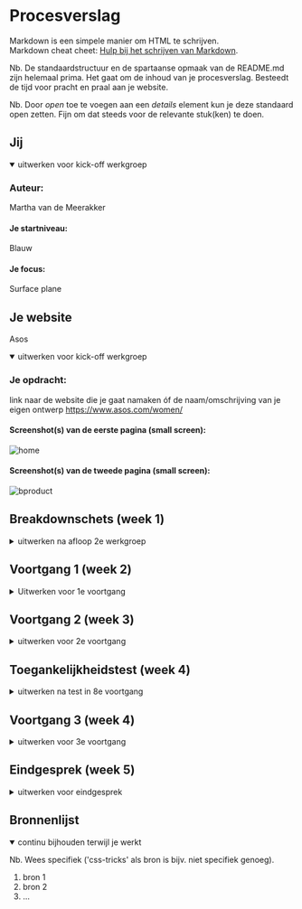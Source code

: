 # Procesverslag
Markdown is een simpele manier om HTML te schrijven.  
Markdown cheat cheet: [Hulp bij het schrijven van Markdown](https://github.com/adam-p/markdown-here/wiki/Markdown-Cheatsheet).

Nb. De standaardstructuur en de spartaanse opmaak van de README.md zijn helemaal prima. Het gaat om de inhoud van je procesverslag. Besteedt de tijd voor pracht en praal aan je website.

Nb. Door *open* toe te voegen aan een *details* element kun je deze standaard open zetten. Fijn om dat steeds voor de relevante stuk(ken) te doen.





## Jij

<details open>
<summary>uitwerken voor kick-off werkgroep</summary>

### Auteur:
Martha van de Meerakker

#### Je startniveau:
Blauw

#### Je focus:
Surface plane
 
</details>





## Je website
Asos

<details open>
<summary>uitwerken voor kick-off werkgroep</summary>

### Je opdracht:
link naar de website die je gaat namaken óf de naam/omschrijving van je eigen ontwerp
https://www.asos.com/women/ 


#### Screenshot(s) van de eerste pagina (small screen): 
![home](https://user-images.githubusercontent.com/90323802/136040810-42fcde8a-e6a7-4512-bd81-a0b0a658a265.png)





#### Screenshot(s) van de tweede pagina (small screen):
![bproduct](https://user-images.githubusercontent.com/90323802/136040832-5e0e8ebd-e15c-4e39-9ac7-14b60d0b9967.png)

 
</details>





## Breakdownschets (week 1)

<details>
<summary>uitwerken na afloop 2e werkgroep</summary>

### de hele pagina: 
<img width="476" alt="breakdown" src="https://user-images.githubusercontent.com/90323802/136040936-275bddae-d5c5-4fca-8971-0b845feb21db.png">
 

### dynamisch deel (bijv menu): 
<img width="301" alt="menu" src="https://user-images.githubusercontent.com/90323802/136040951-30339b0a-c4cd-4dc7-a0fc-d2bdf95b4bd7.png">



</details>





## Voortgang 1 (week 2)

<details>!

<summary>
Uitwerken voor 1e voortgang</summary>

### Stand van zaken
hier dit ging goed & dit was lastig (neem ook screenshots op van delen van je website en code)
Deze week merkte ik dat ik het lastig vond om op te starten met het maken van de header. Hiervan ging de html wel vanzelfsprekend, maar moest ik nog even wat uitvogelen met de css. Uiteindelijk is het wel goed gekomen met wat hulp van Sanne, zie hieronder. 
 
 <img width="959" alt="Schermafbeelding 2021-11-11 om 13 41 14" src="https://user-images.githubusercontent.com/90323802/141300538-34503921-b01d-40cc-91bb-64e755122abc.png">
 

<img width="229" alt="Schermafbeelding 2021-11-11 om 13 48 35" src="https://user-images.githubusercontent.com/90323802/141301103-3c633f4f-85f8-4453-b3a4-ed2607dab8bf.png">

 


### Agenda voor meeting
samen met je groepje opstellen

Vera: Hoe plaats ik verschillende soorten teksten over afbeeldingen? En hoe houd ik de afbeelding dan ook een link?
Sidney: Hoe maak ik een hamburgermenu? Javascript transitions van de homepage.
Martha: Hoe maak je iets responsive? Hoe maak je een hamburgermenu?


### Verslag van meeting
hier na afloop snel de uitkomsten van de meeting vastleggen

We hebben met z'n drieën een gesprek gehad met Caro. Hier hebben we het over gehad waar we tegenaan liepen en hoe we het beste een aantal dingen kunnen gaan aanpakken. Bijvoorbeeld hoe je het beste tekst over afbeeldingen kunt plaatsen, deze info had vooral Vera nodig. Sidney en ik hadden de vraag over de hamburgermenu. Hier zijn we vanwege tijdsdruk niet zo heel erg op diep in gegaan, maar kwam het er op neer dat Sidney en ik meer naar de opdrachten op DlO moeten gaan kijken en ons meer gaan verdiepen. Een groot deel staat hier ook op en kun je er zelf mee oefenen eerst om bepaalde onderdelen onder de knie te kunnen krijgen.

</details>





## Voortgang 2 (week 3)

<details>
<summary>uitwerken voor 2e voortgang</summary>

### Stand van zaken
hier dit ging goed & dit was lastig (neem ook screenshots op van delen van je website en code)

 Ik merkte dat ik deze week niet zo heel veel tijd had besteed aan FED, doordat we deze week voor vormgeving een belangrijke opdracht hadden. Hierdoor merkte ik dat ik wat achterliep en ben ik uiteindelijk aan het einde van de week snel gaan verdiepen in hoe ik mijn tweede pagina wil gaan aanpakken. Na het gesprek met Caro over de slideshow kon ik hiermee verder zie hieronder. 
 
 
 <img width="1220" alt="Schermafbeelding 2021-11-11 om 13 40 41" src="https://user-images.githubusercontent.com/90323802/141300502-425b41e7-557f-460d-b375-b37d65fdcd9a.png">
 
 
<img width="282" alt="Schermafbeelding 2021-11-11 om 13 53 50" src="https://user-images.githubusercontent.com/90323802/141301447-c0da75a6-78bb-4c57-8cba-72e9d2a67a24.png">

 


### Agenda voor meeting
samen met je groepje opstellen

Vera: Hoe maak je een goede carrousel? En wat kan ik doen met mijn hero image dat verandert bij een breakpoint?
Sidney: Hoe maak je een carrousel?
Martha: Hoe maak je een slideshow/ carrousel? 

### Verslag van meeting
hier na afloop snel de uitkomsten van de meeting vastleggen
 
Deze week hebben we een gesprek met Midas gehad. En hebben we het voornamelijk over carrousels gehad, hier hadden we met z'n allen wat mee te maken. Dit gesprek heeft ons veel goeds gedaan en konden we makkelijk weer verder met het maken van dit onderdeel. Verder heb ik over de slideshow niet meer kunnen vragen dus heb ik besloten om Caro een berichtje te sturen die mij hier wellicht mee kon helpen. Tijdens de meeting vertelde ze mij dat ze eigenlijk niet veel van Javascript af weet en heeft ze mij de code gegeven van haar die ze ooit heeft gebruikt. Hiermee ben ik zelf wat mee gaan experimenteren en heb ik het mijn eigen er van gemaakt. 
</details>





## Toegankelijkheidstest (week 4)

<details>
<summary>uitwerken na test in 8e voortgang</summary>

### Bevindingen
Lijst met je bevindingen die in de test naar voren kwamen:

#### Screen reader
Toen ik het ging uittesten met de screenreader viel mij op dat hij veel dingen oversloeg, hij kon geen afbeeldingen voor lezen omdat deze geen alt hadden.
Door dit te kunnen oplossen moet ik deze dus wel toevoegen en kan het voorgelezen worden door de screenreader. 

#### Tab toets
Ook hier merkte ik dat het niet zo goed ging van navigeren naar bepaalde elementen. Om dit te kunnen voorkomen zal ik dus meer labels moeten toevoegen. 

#### Parkissonstest + toegankelijkheidsbril
Zelf heb ik de parkissontest gedaan, wat ik zelf niet perse ooit had ervaren. Een heel gek gevoel waardoor je minder makkelijk op dingen kan klikken of typen. Je krijgt de hele tijd als het ware een schok en doordat mijn website nog niet helemaal af was kon ik niet een grote conclusie trekken maar wel door een aantal knoppen groot te maken zodat de gebruiker bij een schok of diegene uitschiet alsnog hier gemakkelijk op kan klikken. Dit geldt hetzelfde voor de bril. 

</details>





## Voortgang 3 (week 4)

<details>
<summary>uitwerken voor 3e voortgang</summary>

### Stand van zaken
hier dit ging goed & dit was lastig (neem ook screenshots op van delen van je website en code)


### Agenda voor meeting
samen met je groepje opstellen

Vera: Hoe kan ik een dropdown maken in mijn footer?
Sidney: Hoe stel ik een uitklapbare menu op?
Martha: Hoe stel ik mijn hamburgermenu op?


### Verslag van meeting
hier na afloop snel de uitkomsten van de meeting vastleggen

Deze week hebben we een gesprek met Sanne gehad. We hebben het hier vooral gehad over uitklapbare menu's, hier had ik zelf niet perse heel veel mee te maken maar wel handig om te zien hoe dit uberhaupt werkt. Wel heb ik gezien hoe je een hamburgermenu ongeveer opstelt wat erg handig was. Dit hebben we geleerd door eigenlijk te kijken naar het live coderen van Sanne en konden we ondertussen vragen hierover stellen. Ik merkte dat ik deze week niet heel veel vragen had, want ik was lekker bezig met het maken van mijn tweede pagina. 

</details>





## Eindgesprek (week 5)

<details>
<summary>uitwerken voor eindgesprek</summary>

### Stand van zaken
hier dit ging goed & dit was lastig (neem ook screenshots op van delen van je website en code)
 <img width="410" alt="Schermafbeelding 2021-11-11 om 13 44 04" src="https://user-images.githubusercontent.com/90323802/141300576-af9379fd-bde3-49f3-8b8d-151a7e6593bc.png">

 

Ik merkte dat de vier weken voor mij erg weinig waren, ik moet altijd er opstarten met programmeren en loop vaak snel vast tijdens het proces. Hierdoor heb ik mijn website voor het eindgesprek ook niet af kunnen krijgen helaas en ben ik voor de herkansing gegaan. Snel ben ik dus gelijk mijn tijd gaan gebruiken om het verder af te kunnen maken. Tijdens het begin hiervan merkte ik dat ik veel met tops aan het werken was en dat er een soort witruimte onstond in mijn website. Ik ben toen naar Ymaro gegaan om te kijken wat dit was en hij gaf aan dat het beste was om al deze tops te verwijderen en verder te gaan. Hierdoor raakte mijn site natuurlijk helemaal in de war en moest ik opeens veel tijd besteden aan de pagina opnieuw stylen. Hierna kon ik pas beginnen met waar ik eigenlijk mee aan wou beginnen. Namelijk de surface plane, ik heb rond deze periode toch een switch willen maken omdat dit goed bij mijn site paste aangezien er veel onderdelen hiervan in voor kwamen en zou het mij dus ook tijd besparen. Ik merkte dat ik hier en daar met Javascript moest gaan werken en dat ik hier af en toe erg veel moeite mee had. Toen ben ik Joris gaan inschakelen mijn studentassistent van vorig jaar die mij altijd goed kon helpen. We zijn samen gaan zitten om de animatie te maken, en na bloed zweet en tranen is het uiteindelijk gelukt. Nadat ik het af heb gekregen ben ik ott de conclusie gekomen om gelijk vanaf het begin meer tijd aan zo'n project te steken en eerder om hulp te vragen voordat het  faataal mis gaat.

### Screenshot(s)

hier screenshot(s) van je eindresultaat

</details>





## Bronnenlijst

<details open>
<summary>continu bijhouden terwijl je werkt</summary>

Nb. Wees specifiek ('css-tricks' als bron is bijv. niet specifiek genoeg).

1. bron 1
2. bron 2
3. ...

</details>
